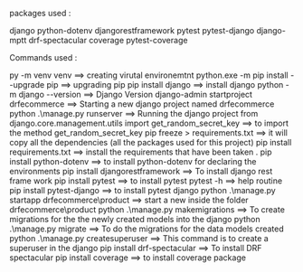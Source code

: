 packages used : 

django
python-dotenv 
djangorestframework
pytest
pytest-django
django-mptt
drf-spectacular
coverage
pytest-coverage


Commands used : 


py -m venv venv                                                 ==> creating virutal environemtnt
python.exe -m pip install --upgrade pip                         ==> upgrading pip
pip install django                                              ==> install django 
python -m django  --version                                     ==> Django Version
django-admin startproject drfecommerce                          ==> Starting a new django project named drfecommerce
python .\manage.py runserver                                    ==> Running the django project
from django.core.management.utils import get_random_secret_key  ==> to import the method get_random_secret_key
pip freeze > requirements.txt                                   ==> it will copy all the dependencies (all the packages used for this project)
pip install requirements.txt                                    ==> install the requirements that have been taken .
pip install python-dotenv                                       ==> to install python-dotenv for declaring the environments
pip install djangorestframework                                 ==> To install django rest frame work
pip install pytest                                              ==> to install pytest 
pytest -h                                                       ==> help routine
pip install pytest-django                                       ==> to install pytest django 
python .\manage.py startapp drfecommerce\product                ==> start a new inside the folder drfecommerce\product 
python .\manage.py makemigrations                               ==> To create migrations for the the newly created models into the django 
python .\manage.py migrate                                      ==> To do the migrations for the data models created
python .\manage.py createsuperuser                              ==> This command is to create a superuser in the django
pip install drf-spectacular                                     ==> To install DRF spectacular
pip install coverage                                            ==> to install coverage package